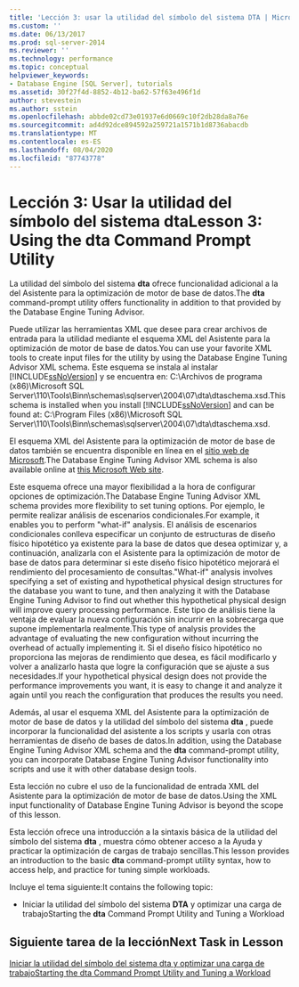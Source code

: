 ```yaml
---
title: 'Lección 3: usar la utilidad del símbolo del sistema DTA | Microsoft Docs'
ms.custom: ''
ms.date: 06/13/2017
ms.prod: sql-server-2014
ms.reviewer: ''
ms.technology: performance
ms.topic: conceptual
helpviewer_keywords:
- Database Engine [SQL Server], tutorials
ms.assetid: 30f27f4d-8852-4b12-ba62-57f63e496f1d
author: stevestein
ms.author: sstein
ms.openlocfilehash: abbde02cd73e01937e6d0669c10f2db28da8a76e
ms.sourcegitcommit: ad4d92dce894592a259721a1571b1d8736abacdb
ms.translationtype: MT
ms.contentlocale: es-ES
ms.lasthandoff: 08/04/2020
ms.locfileid: "87743778"
---
```

# <a name="lesson-3-using-the-dta-command-prompt-utility"></a><span data-ttu-id="0336f-102">Lección 3: Usar la utilidad del símbolo del sistema dta</span><span class="sxs-lookup"><span data-stu-id="0336f-102">Lesson 3: Using the dta Command Prompt Utility</span></span>
  <span data-ttu-id="0336f-103">La utilidad del símbolo del sistema **dta** ofrece funcionalidad adicional a la del Asistente para la optimización de motor de base de datos.</span><span class="sxs-lookup"><span data-stu-id="0336f-103">The **dta** command-prompt utility offers functionality in addition to that provided by the Database Engine Tuning Advisor.</span></span>  
  
 <span data-ttu-id="0336f-104">Puede utilizar las herramientas XML que desee para crear archivos de entrada para la utilidad mediante el esquema XML del Asistente para la optimización de motor de base de datos.</span><span class="sxs-lookup"><span data-stu-id="0336f-104">You can use your favorite XML tools to create input files for the utility by using the Database Engine Tuning Advisor XML schema.</span></span> <span data-ttu-id="0336f-105">Este esquema se instala al instalar [!INCLUDE[ssNoVersion](../../includes/ssnoversion-md.md)] y se encuentra en: C:\Archivos de programa (x86)\Microsoft SQL Server\110\Tools\Binn\schemas\sqlserver\2004\07\dta\dtaschema.xsd.</span><span class="sxs-lookup"><span data-stu-id="0336f-105">This schema is installed when you install [!INCLUDE[ssNoVersion](../../includes/ssnoversion-md.md)] and can be found at: C:\Program Files (x86)\Microsoft SQL Server\110\Tools\Binn\schemas\sqlserver\2004\07\dta\dtaschema.xsd.</span></span>  
  
 <span data-ttu-id="0336f-106">El esquema XML del Asistente para la optimización de motor de base de datos también se encuentra disponible en línea en el [sitio web de Microsoft](https://go.microsoft.com/fwlink/?linkid=43100&clcid=0x409).</span><span class="sxs-lookup"><span data-stu-id="0336f-106">The Database Engine Tuning Advisor XML schema is also available online at [this Microsoft Web site](https://go.microsoft.com/fwlink/?linkid=43100&clcid=0x409).</span></span>  
  
 <span data-ttu-id="0336f-107">Este esquema ofrece una mayor flexibilidad a la hora de configurar opciones de optimización.</span><span class="sxs-lookup"><span data-stu-id="0336f-107">The Database Engine Tuning Advisor XML schema provides more flexibility to set tuning options.</span></span> <span data-ttu-id="0336f-108">Por ejemplo, le permite realizar análisis de escenarios condicionales.</span><span class="sxs-lookup"><span data-stu-id="0336f-108">For example, it enables you to perform "what-if" analysis.</span></span> <span data-ttu-id="0336f-109">El análisis de escenarios condicionales conlleva especificar un conjunto de estructuras de diseño físico hipotético ya existente para la base de datos que desea optimizar y, a continuación, analizarla con el Asistente para la optimización de motor de base de datos para determinar si este diseño físico hipotético mejorará el rendimiento del procesamiento de consultas.</span><span class="sxs-lookup"><span data-stu-id="0336f-109">"What-if" analysis involves specifying a set of existing and hypothetical physical design structures for the database you want to tune, and then analyzing it with the Database Engine Tuning Advisor to find out whether this hypothetical physical design will improve query processing performance.</span></span> <span data-ttu-id="0336f-110">Este tipo de análisis tiene la ventaja de evaluar la nueva configuración sin incurrir en la sobrecarga que supone implementarla realmente.</span><span class="sxs-lookup"><span data-stu-id="0336f-110">This type of analysis provides the advantage of evaluating the new configuration without incurring the overhead of actually implementing it.</span></span> <span data-ttu-id="0336f-111">Si el diseño físico hipotético no proporciona las mejoras de rendimiento que desea, es fácil modificarlo y volver a analizarlo hasta que logre la configuración que se ajuste a sus necesidades.</span><span class="sxs-lookup"><span data-stu-id="0336f-111">If your hypothetical physical design does not provide the performance improvements you want, it is easy to change it and analyze it again until you reach the configuration that produces the results you need.</span></span>  
  
 <span data-ttu-id="0336f-112">Además, al usar el esquema XML del Asistente para la optimización de motor de base de datos y la utilidad del símbolo del sistema **dta** , puede incorporar la funcionalidad del asistente a los scripts y usarla con otras herramientas de diseño de bases de datos.</span><span class="sxs-lookup"><span data-stu-id="0336f-112">In addition, using the Database Engine Tuning Advisor XML schema and the **dta** command-prompt utility, you can incorporate Database Engine Tuning Advisor functionality into scripts and use it with other database design tools.</span></span>  
  
 <span data-ttu-id="0336f-113">Esta lección no cubre el uso de la funcionalidad de entrada XML del Asistente para la optimización de motor de base de datos.</span><span class="sxs-lookup"><span data-stu-id="0336f-113">Using the XML input functionality of Database Engine Tuning Advisor is beyond the scope of this lesson.</span></span>  
  
 <span data-ttu-id="0336f-114">Esta lección ofrece una introducción a la sintaxis básica de la utilidad del símbolo del sistema **dta** , muestra cómo obtener acceso a la Ayuda y practicar la optimización de cargas de trabajo sencillas.</span><span class="sxs-lookup"><span data-stu-id="0336f-114">This lesson provides an introduction to the basic **dta** command-prompt utility syntax, how to access help, and practice for tuning simple workloads.</span></span>  
  
 <span data-ttu-id="0336f-115">Incluye el tema siguiente:</span><span class="sxs-lookup"><span data-stu-id="0336f-115">It contains the following topic:</span></span>  
  
-   <span data-ttu-id="0336f-116">Iniciar la utilidad del símbolo del sistema **DTA** y optimizar una carga de trabajo</span><span class="sxs-lookup"><span data-stu-id="0336f-116">Starting the **dta** Command Prompt Utility and Tuning a Workload</span></span>  
  
## <a name="next-task-in-lesson"></a><span data-ttu-id="0336f-117">Siguiente tarea de la lección</span><span class="sxs-lookup"><span data-stu-id="0336f-117">Next Task in Lesson</span></span>  
 [<span data-ttu-id="0336f-118">Iniciar la utilidad del símbolo del sistema dta y optimizar una carga de trabajo</span><span class="sxs-lookup"><span data-stu-id="0336f-118">Starting the dta Command Prompt Utility and Tuning a Workload</span></span>](lesson-1-1-tuning-a-workload.md)  
  
  
